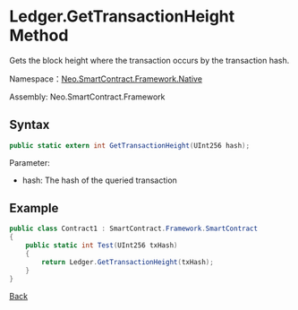 # Ledger.GetTransactionHeight Method

Gets the block height where the transaction occurs by the transaction hash.

Namespace：[Neo.SmartContract.Framework.Native](../index.md)

Assembly: Neo.SmartContract.Framework

## Syntax

```cs
public static extern int GetTransactionHeight(UInt256 hash);
```

Parameter:

- hash: The hash of the queried transaction

## Example

```cs
public class Contract1 : SmartContract.Framework.SmartContract
{
    public static int Test(UInt256 txHash)
    {
        return Ledger.GetTransactionHeight(txHash);
    }
}
```

[Back](index.md)
